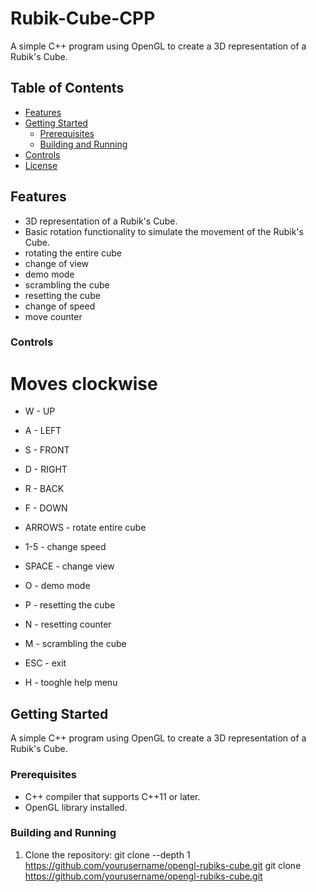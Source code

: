 # Rubik-Cube-CPP

A simple C++ program using OpenGL to create a 3D representation of a Rubik's Cube.

## Table of Contents
- [Features](#features)
- [Getting Started](#getting-started)
  - [Prerequisites](#prerequisites)
  - [Building and Running](#building-and-running)
- [Controls](#controls)
- [License](#license)

## Features
- 3D representation of a Rubik's Cube.
- Basic rotation functionality to simulate the movement of the Rubik's Cube.
- rotating the entire cube
- change of view
- demo mode
- scrambling the cube
- resetting the cube
- change of speed
- move counter

### Controls
# Moves clockwise
- W - UP
- A - LEFT
- S - FRONT
- D - RIGHT
- R - BACK
- F - DOWN

- ARROWS - rotate entire cube
- 1-5 - change speed
- SPACE - change view

- O - demo mode
- P - resetting the cube
- N - resetting counter
- M - scrambling the cube

- ESC - exit
- H - tooghle help menu

## Getting Started
A simple C++ program using OpenGL to create a 3D representation of a Rubik's Cube.

### Prerequisites
- C++ compiler that supports C++11 or later.
- OpenGL library installed.

### Building and Running

1. Clone the repository:
   git clone --depth 1 https://github.com/yourusername/opengl-rubiks-cube.git
   git clone https://github.com/yourusername/opengl-rubiks-cube.git

